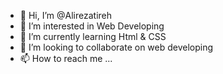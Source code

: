- 👋 Hi, I’m @Alirezatireh
- 👀 I’m interested in Web Developing
- 🌱 I’m currently learning Html & CSS
- 💞️ I’m looking to collaborate on web developing
- 📫 How to reach me ...

<!---
Alirezatireh/Alirezatireh is a ✨ special ✨ repository because its `README.md` (this file) appears on your GitHub profile.
You can click the Preview link to take a look at your changes.
--->
